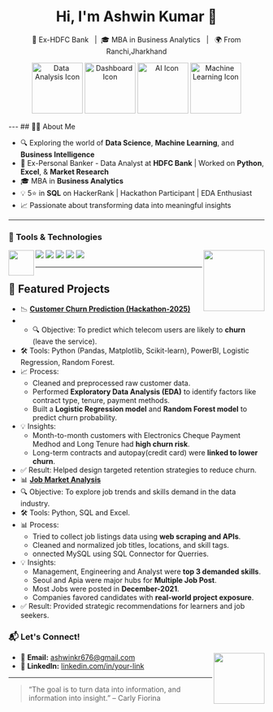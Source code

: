 <h1 align="center">Hi, I'm Ashwin Kumar 👋</h1>

<p align="center">
  💼 Ex-HDFC Bank &nbsp; | &nbsp;🎓 MBA in Business Analytics &nbsp; | &nbsp; 🌍 From Ranchi,Jharkhand
</p>
<p align="center">
  <img src="https://cdn-icons-png.flaticon.com/512/1055/1055687.png" width="100" alt="Data Analysis Icon"/>
  <img src="https://cdn-icons-png.flaticon.com/512/2989/2989988.png" width="100" alt="Dashboard Icon"/>
  <img src="https://cdn-icons-png.flaticon.com/512/3833/3833927.png" width="100" alt="AI Icon"/>
  <img src="https://cdn-icons-png.flaticon.com/512/6062/6062646.png" width="100" alt="Machine Learning Icon"/>
</p>
---
## 👨‍💻 About Me

- 🔍 Exploring the world of **Data Science**, **Machine Learning**, and **Business Intelligence**
- 💼 Ex-Personal Banker - Data Analyst at **HDFC Bank** | Worked on **Python**, **Excel**, & **Market Research**
- 🎓 MBA in **Business Analytics**
- 💡 5⭐ in **SQL** on HackerRank | Hackathon Participant | EDA Enthusiast
- 📈 Passionate about transforming data into meaningful insights



---

### 🔧 Tools & Technologies
<img align="right" src="https://cdn-icons-png.flaticon.com/512/1685/1685239.png" width="120"/>
<img align="left" src="https://cdn-icons-png.flaticon.com/512/8434/8434310.png" width="50"/>
<p align="left">
  <img src="https://img.shields.io/badge/Python-blue?logo=python&logoColor=white" />
  <img src="https://img.shields.io/badge/SQL-darkblue?logo=mysql&logoColor=white" />
  <img src="https://img.shields.io/badge/Power BI-yellow?logo=powerbi&logoColor=black" />
  <img src="https://img.shields.io/badge/Excel-green?logo=microsoft-excel&logoColor=white" />
  <img src="https://img.shields.io/badge/Tableau-purple?logo=tableau&logoColor=white" />
</p>

---
## 📂 Featured Projects


- 📉 [**Customer Churn Prediction (Hackathon-2025)**](https://github.com/Ashwin1238-stack/Hackathon-Project)
- - 🔍 Objective: To predict which telecom users are likely to **churn** (leave the service).
- 🛠️ Tools: Python (Pandas, Matplotlib, Scikit-learn), PowerBI, Logistic Regression, Random Forest.
- 📈 Process:
  - Cleaned and preprocessed raw customer data.
  - Performed **Exploratory Data Analysis (EDA)** to identify factors like contract type, tenure, payment methods.
  - Built a **Logistic Regression model** and **Random Forest model** to predict churn probability.
- 💡 Insights:
  - Month-to-month customers with Electronics Cheque Payment Medhod and Long Tenure had **high churn risk**.
  - Long-term contracts and autopay(credit card) were **linked to lower churn**.
- ✅ Result: Helped design targeted retention strategies to reduce churn.  
- 📊 [**Job Market Analysis**](https://github.com/Ashwin1238-stack/Job-Scraper-Analyzing-Data-Roles-Trends)  
- 🔍 Objective: To explore job trends and skills demand in the data industry.
- 🛠️ Tools: Python, SQL and Excel.
- 📊 Process:
  - Tried to collect job listings data using **web scraping and APIs**.
  - Cleaned and normalized job titles, locations, and skill tags.
  - onnected MySQL using SQL Connector for Querries.
- 💡 Insights:
  - Management, Engineering and Analyst were **top 3 demanded skills**.
  - Seoul and Apia were major hubs for **Multiple Job Post**.
  - Most Jobs were posted in **December-2021**.
  - Companies favored candidates with **real-world project exposure**.
- ✅ Result: Provided strategic recommendations for learners and job seekers.

### 📬 Let's Connect!

<img align="right" src="https://cdn-icons-png.flaticon.com/512/1144/1144760.png" width="100"/>

- 📧 **Email:** ashwinkr676@gmail.com 
- 🔗 **LinkedIn:** [linkedin.com/in/your-link](https://www.linkedin.com/in/ashwin-kumar-9449b0164/)  
---

> “The goal is to turn data into information, and information into insight.” – Carly Fiorina

